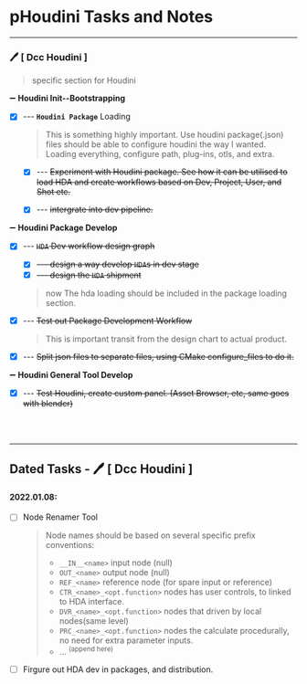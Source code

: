 # pHoudini Tasks and Notes

----------------------------------------------------------------------------------
### :pen: [ Dcc Houdini ]
> specific section for Houdini

:heavy_minus_sign: **Houdini Init--Bootstrapping**
- [x] --- __`Houdini Package`__ Loading
    > This is something highly important. Use houdini package(.json) files should be able to configure houdini the way I wanted. Loading everything, configure path, plug-ins, otls, and extra.
    - [x] --- <s>Experiment with Houdini package. See how it can be utilised to load HDA and create workflows based on Dev, Project, User, and Shot etc.</s>
    - [x] --- <s>intergrate into dev pipeline.</s>


:heavy_minus_sign: **Houdini Package Develop**
- [x] --- <s>`HDA` Dev workflow design graph
    - [x] --- design a way develop `HDA`s in dev stage
    - [x] --- design the `HDA` shipment</s>
    
    > now The hda loading should be included in the package loading section.

- [x] --- <s>Test out Package Development Workflow</s>
    > This is important transit from the design chart to actual product.

- [x] --- <s>Split json files to separate files, using CMake configure_files to do it.</s>


:heavy_minus_sign: **Houdini General Tool Develop**
 - [x] --- <s>Test Houdini, create custom panel. (Asset Browser, etc, same goes with blender)</s>

<br><br>

-------

## Dated Tasks - :pen: [ Dcc Houdini ]

#### 2022.01.08:
- [ ] Node Renamer Tool
    > Node names should be based on several specific prefix conventions:
    > - `__IN__<name>` input node (null)
    > - `OUT_<name>` output node (null)
    > - `REF_<name>` reference node (for spare input or reference)
    > - `CTR_<name>_<opt.function>` nodes has user controls, to linked to HDA interface.
    > - `DVR_<name>_<opt.function>` nodes that driven by local nodes(same level)
    > - `PRC_<name>_<opt.function>` nodes the calculate procedurally, no need for extra parameter inputs.
    > - ... <sup>(append here)</sup>

- [ ] Firgure out HDA dev in packages, and distribution.